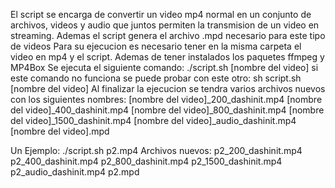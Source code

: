 El script se encarga de convertir un video mp4 normal en un conjunto de archivos, videos y audio que juntos permiten la transmision de un video en streaming. Ademas el script genera el archivo .mpd necesario para este tipo de videos
Para su ejecucion es necesario tener en la misma carpeta el video en mp4 y el script. Ademas de tener instalados los paquetes ffmpeg y MP4Box
Se ejecuta el siguiente comando:
  ./script.sh [nombre del video]
    si este comando no funciona se puede probar con este otro:
  sh script.sh [nombre del video]
Al finalizar la ejecucion se tendra varios archivos nuevos con los siguientes nombres:
  [nombre del video]_200_dashinit.mp4
  [nombre del video]_400_dashinit.mp4
  [nombre del video]_800_dashinit.mp4
  [nombre del video]_1500_dashinit.mp4
  [nombre del video]_audio_dashinit.mp4
  [nombre del video].mpd


Un Ejemplo:
  ./script.sh p2.mp4
Archivos nuevos:
  p2_200_dashinit.mp4
  p2_400_dashinit.mp4
  p2_800_dashinit.mp4
  p2_1500_dashinit.mp4
  p2_audio_dashinit.mp4
  p2.mpd
